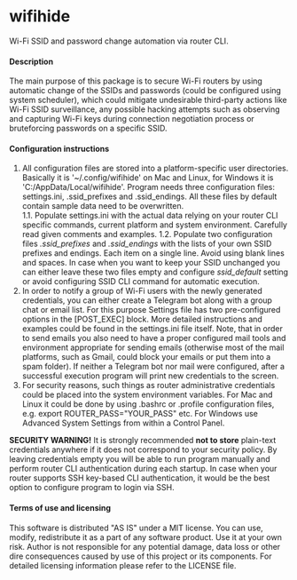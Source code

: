 # wifihide

Wi-Fi SSID and password change automation via router CLI.

#### Description

The main purpose of this package is to secure Wi-Fi routers by using automatic change of the SSIDs and passwords (could be configured using system scheduler), which could mitigate undesirable third-party actions like Wi-Fi SSID surveillance, any possible hacking attempts such as observing and capturing Wi-Fi keys during connection negotiation process or bruteforcing passwords on a specific SSID.

#### Configuration instructions

1. All configuration files are stored into a platform-specific user directories. Basically it is '~/.config/wifihide' on Mac and Linux, for Windows it is 'C:/AppData/Local/wifihide'. Program needs three configuration files: settings.ini, .ssid\_prefixes and .ssid\_endings. All these files by default contain sample data need to be overwritten.  
     1.1. Populate settings.ini with the actual data relying on your router CLI specific commands, current platform and system environment. Carefully read given comments and examples.
     1.2. Populate two configuration files *.ssid\_prefixes* and *.ssid\_endings* with the lists of your own SSID prefixes and endings. Each item on a single line. Avoid using blank lines and spaces. In case when you want to keep your SSID unchanged you can either leave these two files empty and configure *ssid\_default* setting or avoid configuring SSID CLI command for automatic execution.
2. In order to notify a group of Wi-Fi users with the newly generated credentials, you can either create a Telegram bot along with a group chat or email list. For this purpose Settings file has two pre-configured options in the \[POST\_EXEC\] block. More detailed instructions and examples could be found in the settings.ini file itself. Note, that in order to send emails you also need to have a proper configured mail tools and environment appropriate for sending emails (otherwise most of the mail platforms, such as Gmail, could block your emails or put them into a spam folder). If neither a Telegram bot nor mail were configured, after a successful execution program will print new credentials to the screen.
3. For security reasons, such things as router administrative credentials could be placed into the system environment variables. For Mac and Linux it could be done by using .bashrc or .profile configuration files, e.g. export ROUTER\_PASS="YOUR\_PASS" etc. For Windows use Advanced System Settings from within a Control Panel.

**SECURITY WARNING!** It is strongly recommended **not to store** plain-text credentials anywhere if it does not correspond to your security policy. By leaving credentials empty you will be able to run program manually and perform router CLI authentication during each startup. In case when your router supports SSH key-based CLI authentication, it would be the best option to configure program to login via SSH.

#### Terms of use and licensing

This software is distributed "AS IS" under a MIT license. You can use, modify, redistribute it as a part of any software product. Use it at your own risk. Author is not responsible for any potential damage, data loss or other dire consequences caused by use of this project or its components. For detailed licensing information please refer to the LICENSE file.
